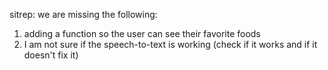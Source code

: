 sitrep:
we are missing the following:
1. adding a function so the user can see their favorite foods
2. I am not sure if the speech-to-text is working (check if it works and if it doesn't fix it)
